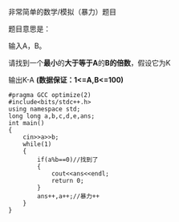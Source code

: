 非常简单的数学/模拟（暴力）题目

题目意思是：

输入A，B。

请找到一个**最小**的**大于等于A**的**B的倍数**，假设它为K

输出K-A **(数据保证：1<=A,B<=100)**
```
#pragma GCC optimize(2)
#include<bits/stdc++.h>
using namespace std;
long long a,b,c,d,e,ans;
int main()
{
	cin>>a>>b;
	while(1)
	{
		if(a%b==0)//找到了
		{
			cout<<ans<<endl;
			return 0;
		}
		ans++,a++;//暴力++
	}
}
```
